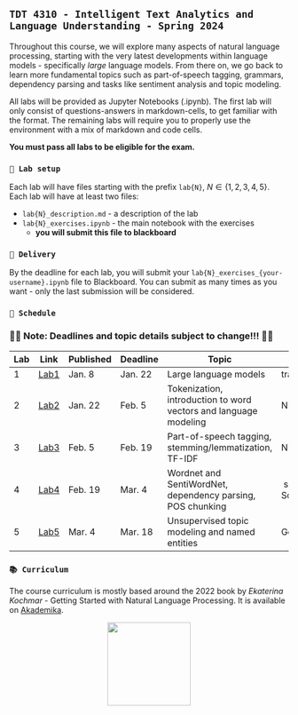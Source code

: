 ## `TDT 4310 - Intelligent Text Analytics and Language Understanding - Spring 2024`

Throughout this course, we will explore many aspects of natural language processing, starting with the very latest developments within language models - specifically *large* language models. From there on, we go back to learn more fundamental topics such as part-of-speech tagging, grammars, dependency parsing and tasks like sentiment analysis and topic modeling.

All labs will be provided as Jupyter Notebooks (.ipynb). The first lab will only consist of questions-answers in markdown-cells, to get familiar with the format. The remaining labs will require you to properly use the environment with a mix of markdown and code cells.

**You must pass all labs to be eligible for the exam.**

### `🔧 Lab setup`

Each lab will have files starting with the prefix `lab{N}`, ${N} \in \{1, 2, 3, 4, 5\}$. Each lab will have at least two files:

- `lab{N}_description.md` - a description of the lab
- `lab{N}_exercises.ipynb` - the main notebook with the exercises
  - **you will submit this file to blackboard**

### `📝 Delivery`

By the deadline for each lab, you will submit your `lab{N}_exercises_{your-username}.ipynb` file to Blackboard. You can submit as many times as you want - only the last submission will be considered.

### `📆 Schedule`
### 🔺🔺 Note: Deadlines and topic details subject to change!!! 🔺🔺

| Lab | Link | Published | Deadline | Topic | Libraries | Chapters |
| - | - | - | - | - | - | - |
| 1 | [Lab1](labs/lab1/lab1_exercises.ipynb) | Jan. 8 | Jan. 22 | Large language models | transformers | - |
| 2 | [Lab2](labs/lab2/lab2_exercises.ipynb) | Jan. 22 | Feb. 5 | Tokenization, introduction to word vectors and language modeling | NLTK | 2, 3 |
| 3 | [Lab3](labs/lab3/lab3_exercises.ipynb) | Feb. 5 | Feb. 19 | Part-of-speech tagging, stemming/lemmatization, TF-IDF | NLTK, spaCy | 4, 5, 6 |
| 4 | [Lab4](labs/lab4/lab4_exercises.ipynb) |Feb. 19 | Mar. 4 | Wordnet and SentiWordNet, dependency parsing, POS chunking | spaCy, Scikit-learn | 7, 8 |
| 5 | [Lab5](labs/lab5/lab5_exercises.ipynb) | Mar. 4 | Mar. 18 | Unsupervised topic modeling and named entities | Gensim | 9, 10, 11 |

### `📚 Curriculum`

The course curriculum is mostly based around the 2022 book by *Ekaterina Kochmar* - Getting Started with Natural Language Processing. It is available on [Akademika](https://www.akademika.no/teknologi/data-og-informasjonsteknologi/getting-started-natural-language-processing/9781617296765).

<p align="center">
    <img src="https://www.akademika.no/sites/default/files/styles/product_large/public/product_images/978/1/6/1/7/2/9/9781617296765.jpg" width=150>
</p>

